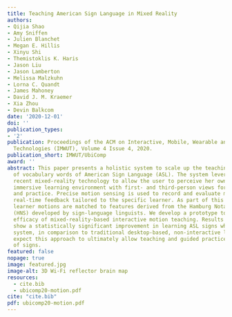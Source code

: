 ```yaml
---
title: Teaching American Sign Language in Mixed Reality
authors:
- Qijia Shao
- Amy Sniffen
- Julien Blanchet
- Megan E. Hillis
- Xinyu Shi
- Themistoklis K. Haris
- Jason Liu
- Jason Lamberton
- Melissa Malzkuhn
- Lorna C. Quandt
- James Mahoney
- David J. M. Kraemer
- Xia Zhou
- Devin Balkcom
date: '2020-12-01'
doi: ''
publication_types:
- '2'
publication: Proceedings of the ACM on Interactive, Mobile, Wearable and Ubiquitous
  Technologies (IMWUT), Volume 4 Issue 4, 2020.
publication_short: IMWUT/UbiComp
award: ''
abstract: This paper presents a holistic system to scale up the teaching and learning
  of vocabulary words of American Sign Language (ASL). The system leverages the most
  recent mixed-reality technology to allow the user to perceive her own hands in an
  immersive learning environment with first- and third-person views for motion demonstration
  and practice. Precise motion sensing is used to record and evaluate motion, providing
  real-time feedback tailored to the specific learner. As part of this evaluation,
  learner motions are matched to features derived from the Hamburg Notation System
  (HNS) developed by sign-language linguists. We develop a prototype to evaluate the
  efficacy of mixed-reality-based interactive motion teaching. Results with 60 participants
  show a statistically significant improvement in learning ASL signs when using our
  system, in comparison to traditional desktop-based, non-interactive learning. We
  expect this approach to ultimately allow teaching and guided practice of thousands
  of signs.
featured: false
nopage: true
image: featured.jpg
image-alt: 3D Wi-Fi reflector brain map
resources:
  - cite.bib
  - ubicomp20-motion.pdf
cite: "cite.bib"
pdf: ubicomp20-motion.pdf
---
```




